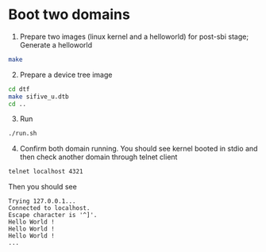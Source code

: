 # Boot two domains
1. Prepare two images (linux kernel and a helloworld) for post-sbi stage;
Generate a helloworld
```bash
make
```
2. Prepare a device tree image
```bash
cd dtf
make sifive_u.dtb
cd ..
```

3. Run
```bash
./run.sh
```

4. Confirm both domain running.
You should see kernel booted in stdio and then check another domain through telnet client
```bash
telnet localhost 4321
```
Then you should see
```
Trying 127.0.0.1...                                                                                                     
Connected to localhost.                                                                                                 
Escape character is '^]'.                                                                                               
Hello World !               
Hello World !  
Hello World !  
...
```

